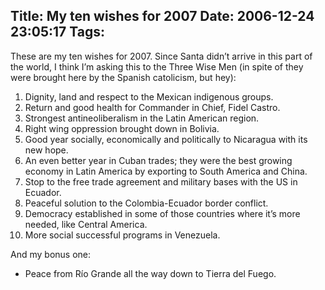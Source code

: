 Title: My ten wishes for 2007
Date: 2006-12-24 23:05:17
Tags: 
---
<p>These are my ten wishes for 2007. Since Santa didn&#8217;t arrive in this part of the world, I think I&#8217;m asking this to the Three Wise Men (in spite of they were brought here by the Spanish catolicism, but hey):
</p>
<ol>
<li>Dignity, land and respect to the Mexican indigenous groups.</li>
<li>Return and good health for Commander in Chief, Fidel Castro.</li>
<li>Strongest antineoliberalism in the Latin American region.</li>
<li>Right wing oppression brought down in Bolivia.</li>
<li>Good year socially, economically and politically to Nicaragua with its new hope.</li>
<li>An even better year in Cuban trades; they were the best growing economy in Latin America by exporting to South America and China.</li>
<li>Stop to the free trade agreement and military bases with the US in Ecuador.</li>
<li>Peaceful solution to the Colombia-Ecuador border conflict.</li>
<li>Democracy established in some of those countries where it&#8217;s more needed, like Central America.</li>
<li>More social successful programs in Venezuela.</li>
</ol>
<p>
And my bonus one:
</p>
<ul>
<li>Peace from Río Grande all the way down to Tierra del Fuego.</li>
</ul>
